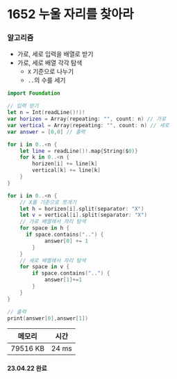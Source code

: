 # 1652 누울 자리를 찾아라

### 알고리즘

- 가로, 세로 입력을 배열로 받기
- 가로, 세로 배열 각각 탐색
  - `X` 기준으로 나누기
  - `..`의 수를 세기

```swift
import Foundation

// 입력 받기
let n = Int(readLine()!)!
var horizen = Array(repeating: "", count: n) // 가로
var vertical = Array(repeating: "", count: n) // 세로
var answer = [0,0] // 출력

for i in 0..<n {
    let line = readLine()!.map{String($0)}
    for k in 0..<n {
        horizen[i] += line[k]
        vertical[k] += line[k]
    }
}

for i in 0..<n {
    // X를 기준으로 쪼개기
    let h = horizen[i].split(separator: "X")
    let v = vertical[i].split(separator: "X")
    // 가로 배열에서 자리 탐색
    for space in h {
      if space.contains("..") {
            answer[0] += 1
        }
    }
    // 세로 배열에서 자리 탐색
    for space in v {
        if space.contains("..") {
            answer[1]+=1
        }
    }
}

// 출력
print(answer[0],answer[1])
```

|  메모리  | 시간  |
| :------: | :---: |
| 79516 KB | 24 ms |

#### 23.04.22 완료
